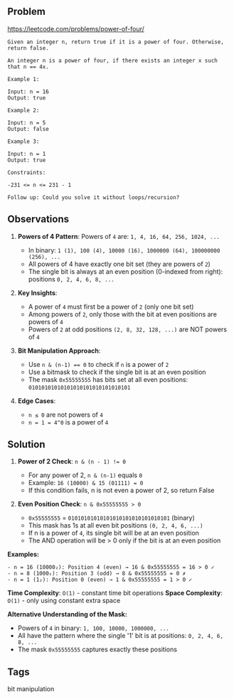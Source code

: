 ## Problem

https://leetcode.com/problems/power-of-four/

```
Given an integer n, return true if it is a power of four. Otherwise, return false.

An integer n is a power of four, if there exists an integer x such that n == 4x.

Example 1:

Input: n = 16
Output: true

Example 2:

Input: n = 5
Output: false

Example 3:

Input: n = 1
Output: true

Constraints:

-231 <= n <= 231 - 1

Follow up: Could you solve it without loops/recursion?
```

## Observations

1. **Powers of 4 Pattern**: Powers of `4` are: `1, 4, 16, 64, 256, 1024, ...`
   - In binary: `1 (1), 100 (4), 10000 (16), 1000000 (64), 100000000 (256), ...`
   - All powers of 4 have exactly one bit set (they are powers of `2`)
   - The single bit is always at an even position (0-indexed from right): positions `0, 2, 4, 6, 8, ...`

2. **Key Insights**:
   - A power of `4` must first be a power of `2` (only one bit set)
   - Among powers of `2`, only those with the bit at even positions are powers of `4`
   - Powers of `2` at odd positions `(2, 8, 32, 128, ...)` are NOT powers of `4`

3. **Bit Manipulation Approach**:
   - Use `n & (n-1) == 0` to check if `n` is a power of `2`
   - Use a bitmask to check if the single bit is at an even position
   - The mask `0x55555555` has bits set at all even positions: `01010101010101010101010101010101`

4. **Edge Cases**:
   - `n ≤ 0` are not powers of `4`
   - `n = 1 = 4^0` is a power of `4`

## Solution

1. **Power of 2 Check**: `n & (n - 1) != 0`
   - For any power of 2, `n & (n-1)` equals `0`
   - Example: `16 (10000) & 15 (01111) = 0`
   - If this condition fails, n is not even a power of 2, so return False

2. **Even Position Check**: `n & 0x55555555 > 0`
   - `0x55555555` = `01010101010101010101010101010101` (binary)
   - This mask has 1s at all even bit positions `(0, 2, 4, 6, ...)`
   - If n is a power of `4`, its single bit will be at an even position
   - The AND operation will be > 0 only if the bit is at an even position

**Examples:**
```
- n = 16 (10000₂): Position 4 (even) → 16 & 0x55555555 = 16 > 0 ✓
- n = 8 (1000₂): Position 3 (odd) → 8 & 0x55555555 = 0 ✗
- n = 1 (1₂): Position 0 (even) → 1 & 0x55555555 = 1 > 0 ✓
```

**Time Complexity**: `O(1)` - constant time bit operations
**Space Complexity**: `O(1)` - only using constant extra space

**Alternative Understanding of the Mask:**
- Powers of `4` in binary: `1, 100, 10000, 1000000, ...`
- All have the pattern where the single '1' bit is at positions: `0, 2, 4, 6, 8, ...`
- The mask `0x55555555` captures exactly these positions

## Tags

bit manipulation